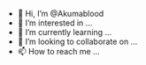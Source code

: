 - 👋 Hi, I’m @Akumablood
- 👀 I’m interested in ...
- 🌱 I’m currently learning ...
- 💞️ I’m looking to collaborate on ...
- 📫 How to reach me ...

<!---
Akumablood/Akumablood is a ✨ special ✨ repository because its `README.md` (this file) appears on your GitHub profile.
You can click the Preview link to take a look at your changes.
--->

